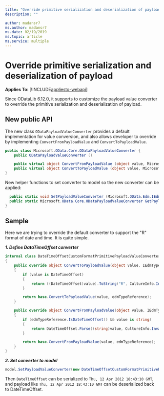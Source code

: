 ```yaml
---
title: "Override primitive serialization and deserialization of payload"
description: ""

author: madansr7
ms.author: madansr7
ms.date: 02/19/2019
ms.topic: article
ms.service: multiple
---
```

# Override primitive serialization and deserialization of payload
**Applies To**: [!INCLUDE[appliesto-webapi](../../includes/appliesto-webapi-v6.md)]

Since ODataLib 6.12.0, it supports to customize the payload value converter to override the primitive serialization and deserialization of payload.

## New public API

The new class `ODataPayloadValueConverter` provides a default implementation for value conversion, and also allows developer to override by implementing `ConvertFromPayloadValue` and `ConvertToPayloadValue`.

``` csharp
public class Microsoft.OData.Core.ODataPayloadValueConverter {
	public ODataPayloadValueConverter ()

	public virtual object ConvertFromPayloadValue (object value, Microsoft.OData.Edm.IEdmTypeReference edmTypeReference)
	public virtual object ConvertToPayloadValue (object value, Microsoft.OData.Edm.IEdmTypeReference edmTypeReference)
}
```

New helper functions to set converter to model so the new converter can be applied:

``` csharp
  public static void SetPayloadValueConverter (Microsoft.OData.Edm.IEdmModel model, Microsoft.OData.Core.ODataPayloadValueConverter converter)
  public static Microsoft.OData.Core.ODataPayloadValueConverter GetPayloadValueConverter (Microsoft.OData.Edm.IEdmModel model)
}
```

## Sample

Here we are trying to override the default converter to support the "R" format of date and time. It is quite simple. 

***1. Define DataTimeOffset converter***

``` csharp
internal class DateTimeOffsetCustomFormatPrimitivePayloadValueConverter : ODataPayloadValueConverter
{
    public override object ConvertToPayloadValue(object value, IEdmTypeReference edmTypeReference)
    {
        if (value is DateTimeOffset)
        {
            return ((DateTimeOffset)value).ToString("R", CultureInfo.InvariantCulture);
        }

        return base.ConvertToPayloadValue(value, edmTypeReference);
    }

    public override object ConvertFromPayloadValue(object value, IEdmTypeReference edmTypeReference)
    {
        if (edmTypeReference.IsDateTimeOffset() && value is string)
        {
            return DateTimeOffset.Parse((string)value, CultureInfo.InvariantCulture);
        }

        return base.ConvertFromPayloadValue(value, edmTypeReference);
    }
}
```

***2. Set converter to model***

``` csharp
model.SetPayloadValueConverter(new DateTimeOffsetCustomFormatPrimitivePayloadValueConverter());
```

Then `DateTimeOffset` can be serialized to `Thu, 12 Apr 2012 18:43:10 GMT`, and payload like `Thu, 12 Apr 2012 18:43:10 GMT` can be deserialized back to DateTimeOffset.
